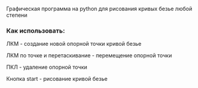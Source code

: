 Графическая программа на python для рисования кривых безье любой степени

### Как использовать:
ЛКМ - создание новой опорной точки кривой безье

ЛКМ по точке и перетаскивание - перемещение опорной точки

ПКЛ - удаление опорной точки

Кнопка start - рисование кривой безье
